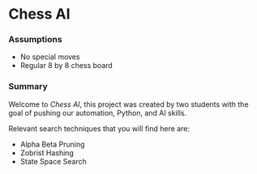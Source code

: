 # Chess AI

### Assumptions
* No special moves
* Regular 8 by 8 chess board

### Summary
Welcome to _Chess AI_, this project was created by two students with the goal of pushing our automation, Python, and AI skills.

Relevant search techniques that you will find here are:
* Alpha Beta Pruning
* Zobrist Hashing
* State Space Search
